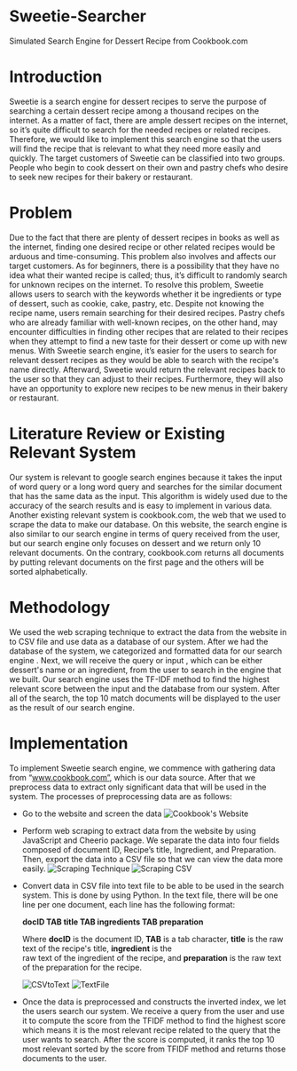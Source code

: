 # Sweetie-Searcher
Simulated Search Engine for Dessert Recipe from Cookbook.com

# Introduction
  Sweetie is a search engine for dessert recipes to serve the purpose of searching
a certain dessert recipe among a thousand recipes on the internet. As a matter of fact,
there are ample dessert recipes on the internet, so it’s quite difficult to search for the
needed recipes or related recipes. Therefore, we would like to implement this search
engine so that the users will find the recipe that is relevant to what they need more
easily and quickly. The target customers of Sweetie can be classified into two
groups. People who begin to cook dessert on their own and pastry chefs who desire
to seek new recipes for their bakery or restaurant.


# Problem
  Due to the fact that there are plenty of dessert recipes in books as well as the
internet, finding one desired recipe or other related recipes would be arduous and
time-consuming. This problem also involves and affects our target customers.
As for beginners, there is a possibility that they have no idea what their wanted
recipe is called; thus, it’s difficult to randomly search for unknown recipes on the
internet. To resolve this problem, Sweetie allows users to search with the keywords
whether it be ingredients or type of dessert, such as cookie, cake, pastry, etc. Despite
not knowing the recipe name, users remain searching for their desired recipes.
Pastry chefs who are already familiar with well-known recipes, on the other
hand, may encounter difficulties in finding other recipes that are related to their
recipes when they attempt to find a new taste for their dessert or come up with new
menus. With Sweetie search engine, it’s easier for the users to search for relevant
dessert recipes as they would be able to search with the recipe's name directly.
Afterward, Sweetie would return the relevant recipes back to the user so that they
can adjust to their recipes. Furthermore, they will also have an opportunity to explore
new recipes to be new menus in their bakery or restaurant.


# Literature Review or Existing Relevant System
  Our system is relevant to google search engines because it takes the input of
word query or a long word query and searches for the similar document that has the
same data as the input. This algorithm is widely used due to the accuracy of the
search results and is easy to implement in various data.
Another existing relevant system is cookbook.com, the web that we used to
scrape the data to make our database. On this website, the search engine is also
similar to our search engine in terms of query received from the user, but our search
engine only focuses on dessert and we return only 10 relevant documents. On the
contrary, cookbook.com returns all documents by putting relevant documents on the
first page and the others will be sorted alphabetically. 


# Methodology
  We used the web scraping technique to extract the data from the website in to CSV file and use data as a database of our system. After we had the database of the system, we categorized and formatted data for our search engine . Next, we will receive the query or input , which can be either dessert's name or an ingredient, from the user to search in the engine that we built. Our search engine uses the TF-IDF method to find the highest relevant score between the input and the database from our system. After all of the search, the top 10 match documents will be displayed to the user as the result of our search engine.
  
  
  
# Implementation
  
  To implement Sweetie search engine, we commence with gathering data from
“www.cookbook.com”, which is our data source. After that we preprocess data to
extract only significant data that will be used in the system. The processes of
preprocessing data are as follows:
 
 - Go to the website and screen the data
 ![Cookbook's Website](/Sweetie-Searcher/Cookbook.PNG)
 - Perform web scraping to extract data from the website by using JavaScript
   and Cheerio package. We separate the data into four fields composed of
   document ID, Recipe’s title, Ingredient, and Preparation. Then, export the data
   into a CSV file so that we can view the data more easily.
   ![Scraping Technique](/Sweetie-Searcher/WebScraping.PNG)
   ![Scraping CSV](/Sweetie-Searcher/ScrapingCSV.PNG)
   
 - Convert data in CSV file into text file to be able to be used in the search
   system. This is done by using Python. In the text file, there will be one line
   per one document, each line has the following format:
   
    **docID TAB title TAB ingredients TAB preparation**
    
   Where **docID** is the document ID, **TAB** is a tab character, **title** is the raw text of the recipe's title, **ingredient** is the      
   raw text of the ingredient of the recipe, and **preparation** is the raw text of the preparation for the recipe.
  
   ![CSVtoText](/Sweetie-Searcher/CSVtoText.PNG)
   ![TextFile](/Sweetie-Searcher/TextFile.PNG)
 
 - Once the data is preprocessed and constructs the inverted index, we let the
   users search our system. We receive a query from the user and use it to
   compute the score from the TFIDF method to find the highest score which
   means it is the most relevant recipe related to the query that the user wants to
   search. After the score is computed, it ranks the top 10 most relevant sorted
   by the score from TFIDF method and returns those documents to the user.
 
